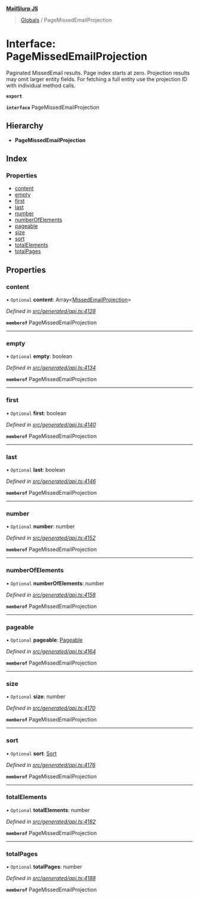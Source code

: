 **[MailSlurp JS](../README.md)**

> [Globals](../README.md) / PageMissedEmailProjection

# Interface: PageMissedEmailProjection

Paginated MissedEmail results. Page index starts at zero. Projection results may omit larger entity fields. For fetching a full entity use the projection ID with individual method calls.

**`export`** 

**`interface`** PageMissedEmailProjection

## Hierarchy

* **PageMissedEmailProjection**

## Index

### Properties

* [content](pagemissedemailprojection.md#content)
* [empty](pagemissedemailprojection.md#empty)
* [first](pagemissedemailprojection.md#first)
* [last](pagemissedemailprojection.md#last)
* [number](pagemissedemailprojection.md#number)
* [numberOfElements](pagemissedemailprojection.md#numberofelements)
* [pageable](pagemissedemailprojection.md#pageable)
* [size](pagemissedemailprojection.md#size)
* [sort](pagemissedemailprojection.md#sort)
* [totalElements](pagemissedemailprojection.md#totalelements)
* [totalPages](pagemissedemailprojection.md#totalpages)

## Properties

### content

• `Optional` **content**: Array\<[MissedEmailProjection](missedemailprojection.md)>

*Defined in [src/generated/api.ts:4128](https://github.com/mailslurp/mailslurp-client/blob/3871a9e/src/generated/api.ts#L4128)*

**`memberof`** PageMissedEmailProjection

___

### empty

• `Optional` **empty**: boolean

*Defined in [src/generated/api.ts:4134](https://github.com/mailslurp/mailslurp-client/blob/3871a9e/src/generated/api.ts#L4134)*

**`memberof`** PageMissedEmailProjection

___

### first

• `Optional` **first**: boolean

*Defined in [src/generated/api.ts:4140](https://github.com/mailslurp/mailslurp-client/blob/3871a9e/src/generated/api.ts#L4140)*

**`memberof`** PageMissedEmailProjection

___

### last

• `Optional` **last**: boolean

*Defined in [src/generated/api.ts:4146](https://github.com/mailslurp/mailslurp-client/blob/3871a9e/src/generated/api.ts#L4146)*

**`memberof`** PageMissedEmailProjection

___

### number

• `Optional` **number**: number

*Defined in [src/generated/api.ts:4152](https://github.com/mailslurp/mailslurp-client/blob/3871a9e/src/generated/api.ts#L4152)*

**`memberof`** PageMissedEmailProjection

___

### numberOfElements

• `Optional` **numberOfElements**: number

*Defined in [src/generated/api.ts:4158](https://github.com/mailslurp/mailslurp-client/blob/3871a9e/src/generated/api.ts#L4158)*

**`memberof`** PageMissedEmailProjection

___

### pageable

• `Optional` **pageable**: [Pageable](pageable.md)

*Defined in [src/generated/api.ts:4164](https://github.com/mailslurp/mailslurp-client/blob/3871a9e/src/generated/api.ts#L4164)*

**`memberof`** PageMissedEmailProjection

___

### size

• `Optional` **size**: number

*Defined in [src/generated/api.ts:4170](https://github.com/mailslurp/mailslurp-client/blob/3871a9e/src/generated/api.ts#L4170)*

**`memberof`** PageMissedEmailProjection

___

### sort

• `Optional` **sort**: [Sort](sort.md)

*Defined in [src/generated/api.ts:4176](https://github.com/mailslurp/mailslurp-client/blob/3871a9e/src/generated/api.ts#L4176)*

**`memberof`** PageMissedEmailProjection

___

### totalElements

• `Optional` **totalElements**: number

*Defined in [src/generated/api.ts:4182](https://github.com/mailslurp/mailslurp-client/blob/3871a9e/src/generated/api.ts#L4182)*

**`memberof`** PageMissedEmailProjection

___

### totalPages

• `Optional` **totalPages**: number

*Defined in [src/generated/api.ts:4188](https://github.com/mailslurp/mailslurp-client/blob/3871a9e/src/generated/api.ts#L4188)*

**`memberof`** PageMissedEmailProjection
